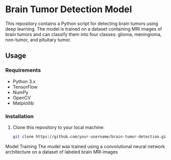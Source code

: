 # Brain Tumor Detection Model

This repository contains a Python script for detecting brain tumors using deep learning. The model is trained on a dataset containing MRI images of brain tumors and can classify them into four classes: glioma, meningioma, non-tumor, and pituitary tumor.

## Usage

### Requirements

- Python 3.x
- TensorFlow
- NumPy
- OpenCV
- Matplotlib

### Installation

1. Clone this repository to your local machine:

   ```bash
   git clone https://github.com/your-username/brain-tumor-detection.git

Model Training
The model was trained using a convolutional neural network architecture on a dataset of labeled brain MRI images


